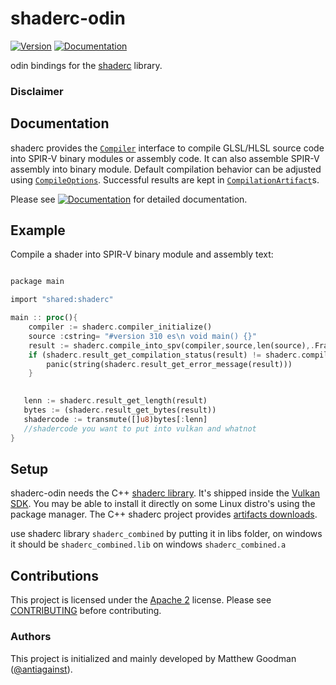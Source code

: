 shaderc-odin
==========

[![Version](https://img.shields.io/crates/v/shaderc.svg)](https://crates.io/crates/shaderc)
[![Documentation](https://docs.rs/shaderc/badge.svg)](https://docs.rs/shaderc)

odin bindings for the [shaderc][shaderc] library.

### Disclaimer


Documentation
-------------

shaderc provides the [`Compiler`][doc-compiler] interface to compile GLSL/HLSL
source code into SPIR-V binary modules or assembly code. It can also assemble
SPIR-V assembly into binary module. Default compilation behavior can be
adjusted using [`CompileOptions`][doc-options]. Successful results are kept in
[`CompilationArtifact`][doc-artifact]s.

Please see
[![Documentation](https://docs.rs/shaderc/badge.svg)](https://docs.rs/shaderc)
for detailed documentation.

Example
-------

Compile a shader into SPIR-V binary module and assembly text:

```rust

package main

import "shared:shaderc"

main :: proc(){
    compiler := shaderc.compiler_initialize()
    source :cstring= "#version 310 es\n void main() {}"
    result := shaderc.compile_into_spv(compiler,source,len(source),.FragmentShader,"shader.frag","main",nil)
    if (shaderc.result_get_compilation_status(result) != shaderc.compilationStatus.Success) {
        panic(string(shaderc.result_get_error_message(result)))
    }

    
   lenn := shaderc.result_get_length(result)
   bytes := (shaderc.result_get_bytes(result))
   shadercode := transmute([]u8)bytes[:lenn]
   //shadercode you want to put into vulkan and whatnot
}
```

Setup
-----

shaderc-odin needs the C++ [shaderc library](https://github.com/google/shaderc).
It's shipped inside the [Vulkan SDK](https://www.lunarg.com/vulkan-sdk/).
You may be able to install it directly on some Linux distro's using the package
manager. The C++ shaderc project provides [artifacts
downloads](https://github.com/google/shaderc#downloads).

use shaderc library `shaderc_combined` by putting it in libs folder, on windows it should be `shaderc_combined.lib` on windows `shaderc_combined.a`

Contributions
-------------

This project is licensed under the [Apache 2](LICENSE) license. Please see
[CONTRIBUTING](CONTRIBUTING.md) before contributing.

### Authors

This project is initialized and mainly developed by Matthew Goodman
([@antiagainst][me]).

[shaderc]: https://github.com/google/shaderc
[doc-compiler]: https://docs.rs/shaderc/0.7/shaderc/struct.Compiler.html
[doc-options]: https://docs.rs/shaderc/0.7/shaderc/struct.CompileOptions.html
[doc-artifact]: https://docs.rs/shaderc/0.7/shaderc/struct.CompilationArtifact.html
[me]: https://github.com/antiagainst